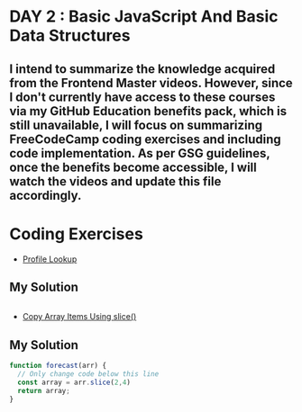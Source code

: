 # DAY 2 : Basic JavaScript And Basic Data Structures

## I intend to summarize the knowledge acquired from the Frontend Master videos. However, since I don't currently have access to these courses via my GitHub Education benefits pack, which is still unavailable, I will focus on summarizing FreeCodeCamp coding exercises and including code implementation. As per GSG guidelines, once the benefits become accessible, I will watch the videos and update this file accordingly.
# Coding Exercises
* [Profile Lookup](https://www.freecodecamp.org/learn/javascript-algorithms-and-data-structures/basic-javascript/profile-lookup)
## My Solution
```javascript


``` 
* [Copy Array Items Using slice()](https://www.freecodecamp.org/learn/javascript-algorithms-and-data-structures/basic-data-structures/copy-array-items-using-slice)
## My Solution
```javascript
function forecast(arr) {
  // Only change code below this line
  const array = arr.slice(2,4)
  return array;
}

``` 
